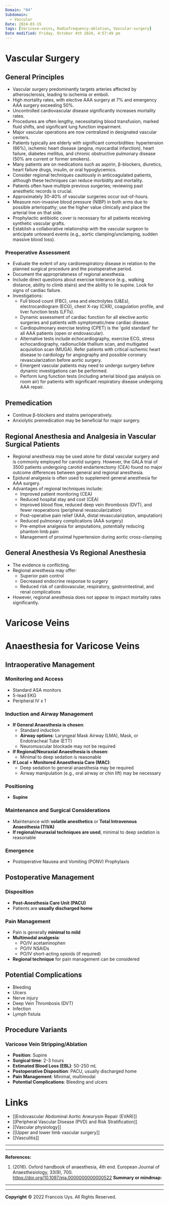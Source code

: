 ```yaml
---
Domain: "04"
Subdomain:
  - Vascular
Date: 2024-03-15
tags: [Varicose-veins, Radiofrequency-ablation, Vascular-surgery]
Date modified: Friday, October 4th 2024, 4:57:49 pm
---
```


# Vascular Surgery

## General Principles
- Vascular surgery predominantly targets arteries affected by atherosclerosis, leading to ischemia or emboli.
- High mortality rates, with elective AAA surgery at 7% and emergency AAA surgery exceeding 50%.
- Uncontrolled cardiovascular disease significantly increases mortality rates.
- Procedures are often lengthy, necessitating blood transfusion, marked fluid shifts, and significant lung function impairment.
- Major vascular operations are now centralized in designated vascular centers.
- Patients typically are elderly with significant comorbidities: hypertension (66%), ischemic heart disease (angina, myocardial infarction), heart failure, diabetes mellitus, and chronic obstructive pulmonary disease (50% are current or former smokers).
- Many patients are on medications such as aspirin, β-blockers, diuretics, heart failure drugs, insulin, or oral hypoglycemics.
- Consider regional techniques cautiously in anticoagulated patients, although these techniques can reduce morbidity and mortality.
- Patients often have multiple previous surgeries; reviewing past anesthetic records is crucial.
- Approximately 30-40% of vascular surgeries occur out-of-hours.
- Measure non-invasive blood pressure (NIBP) in both arms due to possible arteriopathy; use the higher value clinically and place the arterial line on that side.
- Prophylactic antibiotic cover is necessary for all patients receiving synthetic vascular grafts.
- Establish a collaborative relationship with the vascular surgeon to anticipate untoward events (e.g., aortic clamping/unclamping, sudden massive blood loss).

### Preoperative Assessment
- Evaluate the extent of any cardiorespiratory disease in relation to the planned surgical procedure and the postoperative period.
- Document the appropriateness of regional anesthesia.
- Include direct questions about exercise tolerance (e.g., walking distance, ability to climb stairs) and the ability to lie supine. Look for signs of cardiac failure.
- Investigations:
  - Full blood count (FBC), urea and electrolytes (U&Es), electrocardiogram (ECG), chest X-ray (CXR), coagulation profile, and liver function tests (LFTs).
  - Dynamic assessment of cardiac function for all elective aortic surgeries and patients with symptomatic/new cardiac disease.
  - Cardiopulmonary exercise testing (CPET) is the 'gold standard' for all AAA patients (open or endovascular).
  - Alternative tests include echocardiography, exercise ECG, stress echocardiography, radionuclide thallium scan, and multigated acquisition scan (MUGA). Refer patients with critical ischemic heart disease to cardiology for angiography and possible coronary revascularization before aortic surgery.
  - Emergent vascular patients may need to undergo surgery before dynamic investigations can be performed.
  - Perform lung function tests (including arterial blood gas analysis on room air) for patients with significant respiratory disease undergoing AAA repair.

## Premedication
- Continue β-blockers and statins perioperatively.
- Anxiolytic premedication may be beneficial for major surgery.

## Regional Anesthesia and Analgesia in Vascular Surgical Patients
- Regional anesthesia may be used alone for distal vascular surgery and is commonly employed for carotid surgery. However, the GALA trial of 3500 patients undergoing carotid endarterectomy (CEA) found no major outcome differences between general and regional anesthesia.
- Epidural analgesia is often used to supplement general anesthesia for AAA surgery.
- Advantages of regional techniques include:
  - Improved patient monitoring (CEA)
  - Reduced hospital stay and cost (CEA)
  - Improved blood flow, reduced deep vein thrombosis (DVT), and fewer reoperations (peripheral revascularization)
  - Post-operative pain relief (AAA, distal revascularization, amputation)
  - Reduced pulmonary complications (AAA surgery)
  - Pre-emptive analgesia for amputations, potentially reducing phantom limb pain
  - Management of proximal hypertension during aortic cross-clamping

## General Anesthesia Vs Regional Anesthesia
- The evidence is conflicting.
- Regional anesthesia may offer:
  - Superior pain control
  - Decreased endocrine response to surgery
  - Reduced risk of cardiovascular, respiratory, gastrointestinal, and renal complications
- However, regional anesthesia does not appear to impact mortality rates significantly.
# Varicose Veins

# Anaesthesia for Varicose Veins

## Intraoperative Management

### Monitoring and Access
- Standard ASA monitors
- 5-lead EKG
- Peripheral IV x 1

### Induction and Airway Management
- **If General Anaesthesia is chosen**:
  - Standard induction
  - **Airway options**: Laryngeal Mask Airway (LMA), Mask, or Endotracheal Tube (ETT)
  - Neuromuscular blockade may not be required
- **If Regional/Neuraxial Anaesthesia is chosen**:
  - Minimal to deep sedation is reasonable
- **If Local + Monitored Anaesthesia Care (MAC)**:
  - Deep sedation to general anaesthesia may be required
  - Airway manipulation (e.g., oral airway or chin lift) may be necessary

### Positioning
- **Supine**

### Maintenance and Surgical Considerations
- Maintenance with **volatile anesthetics** or **Total Intravenous Anaesthesia (TIVA)**
- **If regional/neuraxial techniques are used**, minimal to deep sedation is reasonable

### Emergence
- Postoperative Nausea and Vomiting (PONV) Prophylaxis

## Postoperative Management

### Disposition
- **Post-Anesthesia Care Unit (PACU)**
- Patients are **usually discharged home**

### Pain Management
- Pain is generally **minimal to mild**
- **Multimodal analgesia**:
  - PO/IV acetaminophen
  - PO/IV NSAIDs
  - PO/IV short-acting opioids (if required)
- **Regional technique** for pain management can be considered

## Potential Complications
- Bleeding
- Ulcers
- Nerve injury
- Deep Vein Thrombosis (DVT)
- Infection
- Lymph fistula

## Procedure Variants

### Varicose Vein Stripping/Ablation
- **Position**: Supine
- **Surgical time**: 2-3 hours
- **Estimated Blood Loss (EBL)**: 50-250 mL
- **Postoperative Disposition**: PACU, usually discharged home
- **Pain Management**: Minimal, multimodal
- **Potential Complications**: Bleeding and ulcers

# Links
- [[Endovascular Abdominal Aortic Aneurysm Repair (EVAR)]]
- [[Peripheral Vascular Disease (PVD) and Risk Stratification]]
- [[Vascular physiology]]
- [[Upper and lower limb vascular surgery]]
- [[Vasculitis]]

---

---
**References:**

1. (2016). Oxford handbook of anaesthesia, 4th end. European Journal of Anaesthesiology, 33(9), 700. https://doi.org/10.1097/eja.0000000000000522
**Summary or mindmap:**

------------------------------------------------------------------------------------------------------------------------------------------------------------------------------------------------------------------------------


---

**Copyright**
© 2022 Francois Uys. All Rights Reserved.
